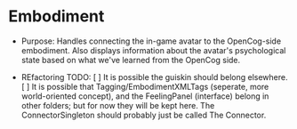 # Embodiment 

* Purpose: Handles connecting the in-game avatar to the OpenCog-side embodiment. Also displays information about the avatar's psychological state based on what we've learned from the OpenCog side. 

* REfactoring TODO:
    [ ] It is possible the guiskin should belong elsewhere.
	[ ] It is possible that Tagging/EmbodimentXMLTags (seperate, more world-oriented concept), and the FeelingPanel (interface) belong in other folders; but for now they will be kept here. The ConnectorSingleton should probably just be called The Connector. 